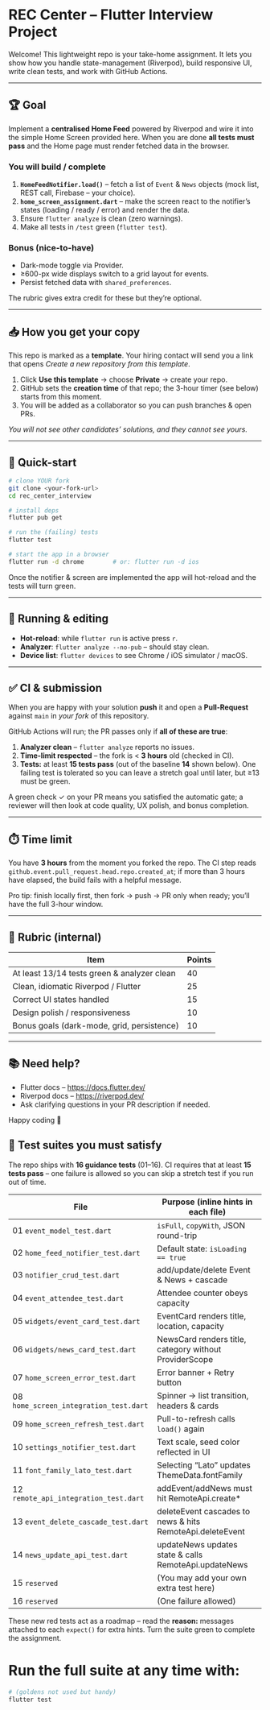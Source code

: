 # REC Center – Flutter Interview Project

Welcome! This lightweight repo is your take-home assignment. It lets you
show how you handle state-management (Riverpod), build responsive UI, write
clean tests, and work with GitHub Actions.

---

## 🏆 Goal

Implement a **centralised Home Feed** powered by Riverpod and wire it into the
simple Home Screen provided here. When you are done **all tests must pass**
and the Home page must render fetched data in the browser.

### You will build / complete

1. **`HomeFeedNotifier.load()`** – fetch a list of `Event` & `News` objects
   (mock list, REST call, Firebase – your choice).
2. **`home_screen_assignment.dart`** – make the screen react to the notifier’s
   states (loading / ready / error) and render the data.
3. Ensure `flutter analyze` is clean (zero warnings).
4. Make all tests in `/test` green (`flutter test`).

### Bonus (nice-to-have)

- Dark-mode toggle via Provider.
- ≥600-px wide displays switch to a grid layout for events.
- Persist fetched data with `shared_preferences`.

The rubric gives extra credit for these but they’re optional.

---

## 📥 How you get your copy

This repo is marked as a **template**. Your hiring contact will send you a
link that opens _Create a new repository from this template_.

1. Click **Use this template** → choose **Private** → create your repo.
2. GitHub sets the **creation time** of that repo; the 3-hour timer (see below)
   starts from this moment.
3. You will be added as a collaborator so you can push branches & open PRs.

_You will not see other candidates’ solutions, and they cannot see yours._

---

## 🚀 Quick-start

```bash
# clone YOUR fork
git clone <your-fork-url>
cd rec_center_interview

# install deps
flutter pub get

# run the (failing) tests
flutter test

# start the app in a browser
flutter run -d chrome        # or: flutter run -d ios
```

Once the notifier & screen are implemented the app will hot-reload and the
tests will turn green.

---

## 📑 Running & editing

- **Hot-reload**: while `flutter run` is active press `r`.
- **Analyzer**: `flutter analyze --no-pub` – should stay clean.
- **Device list**: `flutter devices` to see Chrome / iOS simulator / macOS.

---

## ✅ CI & submission

When you are happy with your solution **push** it and open a **Pull-Request**
against `main` in _your fork_ of this repository.

GitHub Actions will run; the PR passes only if **all of these are true**:

1. **Analyzer clean** – `flutter analyze` reports no issues.
2. **Time-limit respected** – the fork is < **3 hours** old (checked in CI).
3. **Tests:** at least **15 tests pass** (out of the baseline **14** shown
   below). One failing test is tolerated so you can leave a stretch goal until
   later, but ≥13 must be green.

A green check ✓ on your PR means you satisfied the automatic gate; a reviewer
will then look at code quality, UX polish, and bonus completion.

---

## ⏱️ Time limit

You have **3 hours** from the moment you forked the repo. The CI step reads
`github.event.pull_request.head.repo.created_at`; if more than 3 hours have
elapsed, the build fails with a helpful message.

Pro tip: finish locally first, then fork → push → PR only when ready; you’ll
have the full 3-hour window.

---

## 🧾 Rubric (internal)

| Item                                        | Points |
| ------------------------------------------- | ------ |
| At least 13/14 tests green & analyzer clean | 40     |
| Clean, idiomatic Riverpod / Flutter         | 25     |
| Correct UI states handled                   | 15     |
| Design polish / responsiveness              | 10     |
| Bonus goals (dark-mode, grid, persistence)  | 10     |

---

## 📚 Need help?

- Flutter docs – <https://docs.flutter.dev/>
- Riverpod docs – <https://riverpod.dev/>
- Ask clarifying questions in your PR description if needed.

Happy coding 🚀

## 🧪 Test suites you must satisfy

The repo ships with **16 guidance tests** (01–16). CI requires that at least
**15 tests pass** – one failure is allowed so you can skip a stretch test if
you run out of time.

| File                                   | Purpose (inline hints in each file)                       |
| -------------------------------------- | --------------------------------------------------------- |
| 01 `event_model_test.dart`             | `isFull`, `copyWith`, JSON round-trip                     |
| 02 `home_feed_notifier_test.dart`      | Default state: `isLoading == true`                        |
| 03 `notifier_crud_test.dart`           | add/update/delete Event & News + cascade                  |
| 04 `event_attendee_test.dart`          | Attendee counter obeys capacity                           |
| 05 `widgets/event_card_test.dart`      | EventCard renders title, location, capacity               |
| 06 `widgets/news_card_test.dart`       | NewsCard renders title, category without ProviderScope    |
| 07 `home_screen_error_test.dart`       | Error banner + Retry button                               |
| 08 `home_screen_integration_test.dart` | Spinner → list transition, headers & cards                |
| 09 `home_screen_refresh_test.dart`     | Pull-to-refresh calls `load()` again                      |
| 10 `settings_notifier_test.dart`       | Text scale, seed color reflected in UI                    |
| 11 `font_family_lato_test.dart`        | Selecting “Lato” updates ThemeData.fontFamily             |
| 12 `remote_api_integration_test.dart`  | addEvent/addNews must hit RemoteApi.create\*              |
| 13 `event_delete_cascade_test.dart`    | deleteEvent cascades to news & hits RemoteApi.deleteEvent |
| 14 `news_update_api_test.dart`         | updateNews updates state & calls RemoteApi.updateNews     |
| 15 `reserved`                          | (You may add your own extra test here)                    |
| 16 `reserved`                          | (One failure allowed)                                     |

These new red tests act as a roadmap – read the **reason:** messages attached to each `expect()` for extra hints. Turn the suite green to complete the assignment.

# Run the full suite at any time with:

```bash
# (goldens not used but handy)
flutter test
```
